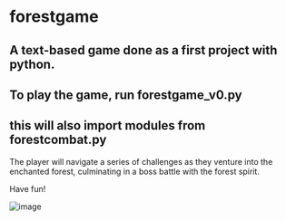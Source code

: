 # forestgame

## A text-based game done as a first project with python.
## To play the game, run forestgame_v0.py
## this will also import modules from forestcombat.py

The player will navigate a series of challenges as they venture into the enchanted forest, culminating in a boss battle with the forest spirit. 

Have fun! 

![image](https://user-images.githubusercontent.com/115762098/201438200-66adea30-a654-43ef-b0be-1875bacbb98d.png)
